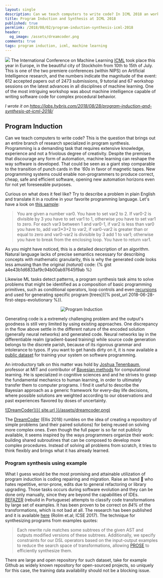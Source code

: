 ```yaml
---
layout: single
description: Can we teach computers to write code? In ICML 2018 an workshop was dedicated on how machine intelligence and reasoning could be capable of creating software applications. Here a short summary of it and what I found interesting in the subject.
title: Program Induction and Synthesis at ICML 2018
published: true
permlink: /2018/08/02/program-induction-synthesis-icml-2018
header:
  og_image: /assets/dreamcoder.png
comments: true
tags: program induction, icml, machine learning
---
```


![](https://s3-ap-south-1.amazonaws.com/av-blog-media/wp-content/uploads/2018/06/images.jpeg)
The International Conference on Machine Learning [ICML](https://icml.cc) took place this year in Europe,
in the beautiful city of Stockholm from 10th to 15th of July.
This is one of the two premiere conferences (within NIPS) on Artificial Intelligence research, and the numbers indicate the magnitude of the event: 612 accepted papers out of 2473 submissions, 9 tutorial and 67 workshop sessions on the latest advances in all disciplines of machine learning. One of the most intriguing workshop was about machine intelligence capable of writing software code for complex procedural behavior.

*I wrote it on https://labs.hybris.com/2018/08/28/program-induction-and-synthesis-at-icml-2018/*

## Program Induction

Can we teach computers to write code? This is the question that brings out an entire branch of research specialized in program synthesis. Programming is a demanding task that requires extensive knowledge, experience and not a frivolous degree of creativity. Despite the premises that discourage any form of automation, machine learning can reshape the way software is developed. That could be seen as a giant step comparable to the transition of punch cards in the _'60s_ in favor of magnetic tapes. New programming systems could enable non-programmers to produce correct, cheap, safe and efficient software, opening new automation horizons even for not yet foreseeable purposes.

Curious on what does it feel like? Try to describe a problem in plain English and translate it in a routine in your favorite programming language. Let's have a look on [this sample](https://arxiv.org/abs/1807.03168):
> You are given a number var0. You have to set var2 to 2. If var0-2 is divisible by 3 you have to set var1 to 1,
otherwise you have to set var1 to zero. For each var3 between 1 and var0-1, if var2 is less than var0 you have to, add var3*3+2 to var2, if var0-var2 is greater than or equal to zero and var0-var2 is divisible by 3 add 1 to var1;
otherwise you have to break from the enclosing loop. You have to return var1.

As you might have noticed, this is a detailed description of an algorithm. Natural language lacks of precise semantics necessary for describing concepts with mathematic granularity, this is why the generated code looks less amusing than the original _(natural)_ code:
{% gist a4e43b1d6833af9c94b00ab97645f9ab %}


Likewise ML tasks detect patterns, a program synthesis task aims to solve problems that might be identified as a composition of basic programming primitives, such as conditional operators, loop controls and even [recursions](https://arxiv.org/abs/1704.06611) and used for generating specific program
[trees]({% post_url 2018-06-28-first-steps-evolutionary %}).

<center><img title="Program Induction" src="{{ site.url }}/assets/pinduction-schema.png"/></center>

Generating code is a extremely challenging problem and the output's goodness is still very limited by using existing approaches.
One discrepancy in the flow above settle in the different nature of the encoded solution (generally neural networks) and generated code.
Neural networks lay in the differentiable realm (gradient-based training) while source code generation belongs to the discrete parish, because of its rigorous grammar and intolerance to typos.
If you want to get hands dirty on it, it is now available a [public dataset](https://near.ai/research/naps/) for training your system on software programming.

An introductory talk on this matter was hold by [Joshua Tenenbaum](https://www.csail.mit.edu/person/joshua-tenenbaum), professor at MIT and contributor of [Bayesian methods](https://www.researchgate.net/publication/2463513_A_Bayesian_Framework_for_Concept_Learning) for computational learning. He is specialized in cognitive sciences and and he strives to grasp the fundamental mechanics to human learning, in order to ultimately transfer them to computer programs. I find it useful to describe the Bayesian approach as a generic framework for every-day life decisions, where possible solutions are weighted according to our observations and past experiences flavored by doses of uncertainty.

[![DreamCoder]({{ site.url }}/assets/dreamcoder.png)](http://www.youtube.com/watch?v=RB78vRUO6X8?t=3389)

The [DreamCoder](https://uclmr.github.io/nampi/extended_abstracts/ellis.pdf) (Ellis 2018) rumbles on the idea of creating a repository of simple problems (and their paired solutions) for being reused on solving more complex ones. Even though the full paper is so far not publicly available, it seems inspired by the ways programmers organize their work: building shared subroutines that can be composed to develop more complex procedures. Instead of solving all problems from scratch, it tries to think flexibly and brings what it has already learned.

### Program synthesis using example

What I guess would be the most promising and attainable utilization of program induction is coding repairing and migration. Raise an hand 🙋 who hates repetitive, error-prone, edits due to general refactoring or library upgrading. Those tasks occurs during software evolution and they can be done only manually, since they are beyond the capabilities of IDEs. [REFAZER](http://www.dsc.ufcg.edu.br/~spg/refazer/) (rebuild in Portuguese) attempts to classify code transformations by large set of examples. It has been proven to be correct on *84%* of the transformations, which is not bad at all. The research has been published and it is available [here](https://people.eecs.berkeley.edu/~bjoern/papers/rolim-refazer-icse2017.pdf) (Rolim et.al; ICSE 2017). The technique for synthesizing programs from examples quotes:
>Each rewrite rule matches some subtrees of the given AST and outputs modified
versions of these subtrees. Additionally, we specify constraints
for our DSL operators based on the input-output examples to
reduce the search space of transformations, allowing [PROSE](https://microsoft.github.io/prose/) to
efficiently synthesize them.  

 There are large and open repository for such dataset, take for example Github as widely known repository for open-sourced projects, so uniquely for this case, the training data availability should not be a blocking issue.
